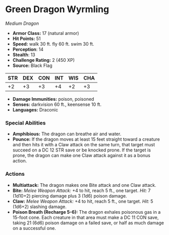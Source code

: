 # Green Dragon Wyrmling

*Medium* *Dragon*

- **Armor Class:** 17 (natural armor)
- **Hit Points:** 51 
- **Speed:** walk 30 ft. fly 60 ft. swim 30 ft.
- **Perception**: 14
- **Stealth**: 13
- **Challenge Rating:** 2 (450 XP)
- **Source:** Black Flag

| STR | DEX | CON | INT | WIS | CHA |
| --- | --- | --- | --- | --- | --- |
| +2 | +3 | +3 | +4 | +2 | +3 |

- **Damage Immunities:** poison, poisoned
- **Senses:** darkvision 60 ft., keensense 10 ft.
- **Languages:** Draconic

### Special Abilities

- **Amphibious:** The dragon can breathe air and water.
- **Pounce:** If the dragon moves at least 15 feet straight toward a creature and then hits it with a Claw attack on the same turn, that target must succeed on a DC 12 STR save or be knocked prone. If the target is prone, the dragon can make one Claw attack against it as a bonus action.

### Actions

- **Multiattack:** The dragon makes one Bite attack and one Claw attack.
- **Bite:** _Melee Weapon Attack:_ +4 to hit, reach 5 ft., one target. _Hit:_ 7 (1d10+2) piercing damage plus 3 (1d6) poison damage.
- **Claw:** _Melee Weapon Attack:_ +4 to hit, reach 5 ft., one target. _Hit:_ 5 (1d6+2) slashing damage.
- **Poison Breath (Recharge 5-6):** The dragon exhales poisonous gas in a 15-foot cone. Each creature in that area must make a DC 11 CON save, taking 21 (6d6) poison damage on a failed save, or half as much damage on a successful one.
